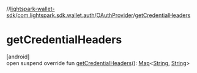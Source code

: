 //[lightspark-wallet-sdk](../../../index.md)/[com.lightspark.sdk.wallet.auth](../index.md)/[OAuthProvider](index.md)/[getCredentialHeaders](get-credential-headers.md)

# getCredentialHeaders

[android]\
open suspend override fun [getCredentialHeaders](get-credential-headers.md)(): [Map](https://kotlinlang.org/api/latest/jvm/stdlib/kotlin.collections/-map/index.html)&lt;[String](https://kotlinlang.org/api/latest/jvm/stdlib/kotlin/-string/index.html), [String](https://kotlinlang.org/api/latest/jvm/stdlib/kotlin/-string/index.html)&gt;
